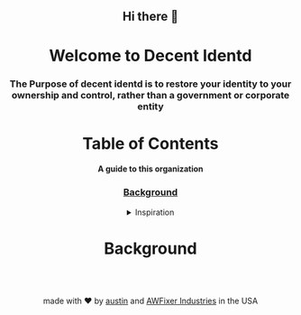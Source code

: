 <div align="center">

## Hi there 👋

<h1>
  Welcome to Decent Identd
</h1>

<h3>
  The Purpose of decent identd is to restore your identity to your ownership and control, rather than a government or corporate entity
</h3>
</div>

<div align="center">

<h1>
  Table of Contents
</h1>

<h4>
  A guide to this organization
</h4>

<h3>
  <a href="#--background-1">Background</a>
</h3>

<details>
  <summary>Inspiration</summary>
the inspiration behind decent identd actually came from the idea of decentralizing email, and it has been growing steadily in my notion ever since then. The idea of all identities being centralized is a truely scary thought, as it means one breach will effectively comprimise everyone, but also goes deeper into the fact that the actual process for creating an idenity can be comprimised.
</details>

<h1>
  Background
</h1>


<br></br>

<div align="center"

made with ❤️ by <a href="https://awfixer.me">austin</a> and <a href="https://awfixer.dev">AWFixer Industries</a> in the USA

</div>
